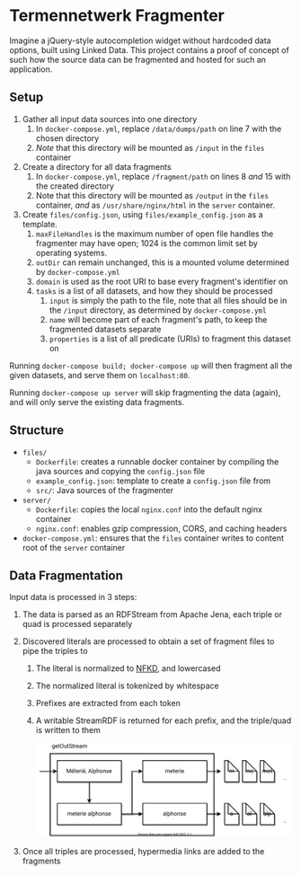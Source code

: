 # Termennetwerk Fragmenter

Imagine a jQuery-style autocompletion widget without hardcoded data options, built using Linked Data. This project contains a proof of concept of such how the source data can be fragmented and hosted for such an application.

## Setup

1. Gather all input data sources into one directory
   1. In `docker-compose.yml`, replace `/data/dumps/path` on line 7 with the chosen directory
   2. *Note* that this directory will be mounted as `/input` in the `files` container
2. Create a directory for all data fragments
   1. In `docker-compose.yml`, replace `/fragment/path` on lines 8 _and_ 15 with the created directory
   2. Note that this directory will be mounted as `/output` in the `files` container, _and_ as `/usr/share/nginx/html` in the `server` container. 
3. Create `files/config.json`, using `files/example_config.json` as a template.
   1. `maxFileHandles` is the maximum number of open file handles the fragmenter may have open; 1024 is the common limit set by operating systems.
   2. `outDir` can remain unchanged, this is a mounted volume determined by `docker-compose.yml`
   3. `domain` is used as the root URI to base every fragment's identifier on
   4. `tasks` is a list of all datasets, and how they should be processed
      1. `input` is simply the path to the file, note that all files should be in the `/input` directory, as determined by `docker-compose.yml`
      2. `name` will become part of each fragment's path, to keep the fragmented datasets separate
      3. `properties` is a list of all predicate (URIs) to fragment this dataset on

Running `docker-compose build; docker-compose up` will then fragment all the given datasets, and serve them on `localhost:80`. 

Running `docker-compose up server` will skip fragmenting the data (again), and will only serve the existing data fragments.

## Structure

* `files/`
  * `Dockerfile`: creates a runnable docker container by compiling the java sources and copying the `config.json` file
  * `example_config.json`: template to create a `config.json` file from
  * `src/`: Java sources of the fragmenter
* `server/`
  * `Dockerfile`: copies the local `nginx.conf` into the default nginx container
  * `nginx.conf`: enables gzip compression, CORS, and caching headers
* `docker-compose.yml`: ensures that the `files` container writes to content root of the `server` container 

## Data Fragmentation

Input data is processed in 3 steps:

1. The data is parsed as an RDFStream from Apache Jena, each triple or quad is processed separately

2. Discovered literals are processed to obtain a set of fragment files to pipe the triples to

   1. The literal is normalized to [NFKD](http://www.unicode.org/reports/tr15/#Normalization_Forms_Table), and lowercased

   2. The normalized literal is tokenized by whitespace

   3. Prefixes are extracted from each token

   4. A writable StreamRDF is returned for each prefix, and the triple/quad is written to them

      ![files](./img/files.svg) 

3. Once all triples are processed, hypermedia links are added to the fragments



